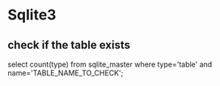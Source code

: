 Sqlite3
=======

check if the table exists
-------------------------
select count(type) from sqlite_master where type='table' and name='TABLE_NAME_TO_CHECK';


